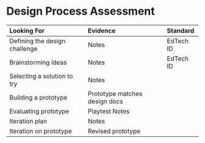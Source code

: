 # Design Process Assessment

| Looking For                   | Evidence                      | Standard  |
|:----------------------------- |:----------------------------- |:--------- |
| Defining the design challenge | Notes                         | EdTech ID |
| Brainstorming ideas           | Notes                         | EdTech ID |
| Selecting a solution to try   | Notes                         |           |
| Building a prototype          | Prototype matches design docs |           |
| Evaluating prototype          | Playtest Notes                |           |
| Iteration plan                | Notes                         |           |
| Iteration on prototype        | Revised prototype             |           |
